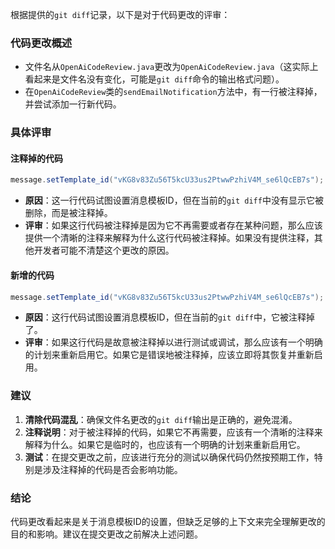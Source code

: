 根据提供的`git diff`记录，以下是对于代码更改的评审：

### 代码更改概述
- 文件名从`OpenAiCodeReview.java`更改为`OpenAiCodeReview.java`（这实际上看起来是文件名没有变化，可能是`git diff`命令的输出格式问题）。
- 在`OpenAiCodeReview`类的`sendEmailNotification`方法中，有一行被注释掉，并尝试添加一行新代码。

### 具体评审

#### 注释掉的代码
```java
message.setTemplate_id("vKG8v83Zu56T5kcU33us2PtwwPzhiV4M_se6lQcEB7s");
```
- **原因**：这一行代码试图设置消息模板ID，但在当前的`git diff`中没有显示它被删除，而是被注释掉。
- **评审**：如果这行代码被注释掉是因为它不再需要或者存在某种问题，那么应该提供一个清晰的注释来解释为什么这行代码被注释掉。如果没有提供注释，其他开发者可能不清楚这个更改的原因。

#### 新增的代码
```java
message.setTemplate_id("vKG8v83Zu56T5kcU33us2PtwwPzhiV4M_se6lQcEB7s");
```
- **原因**：这行代码试图设置消息模板ID，但在当前的`git diff`中，它被注释掉了。
- **评审**：如果这行代码是故意被注释掉以进行测试或调试，那么应该有一个明确的计划来重新启用它。如果它是错误地被注释掉，应该立即将其恢复并重新启用。

### 建议
1. **清除代码混乱**：确保文件名更改的`git diff`输出是正确的，避免混淆。
2. **注释说明**：对于被注释掉的代码，如果它不再需要，应该有一个清晰的注释来解释为什么。如果它是临时的，也应该有一个明确的计划来重新启用它。
3. **测试**：在提交更改之前，应该进行充分的测试以确保代码仍然按预期工作，特别是涉及注释掉的代码是否会影响功能。

### 结论
代码更改看起来是关于消息模板ID的设置，但缺乏足够的上下文来完全理解更改的目的和影响。建议在提交更改之前解决上述问题。